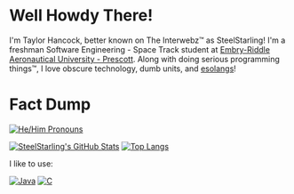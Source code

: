 # Well Howdy There!
I'm Taylor Hancock, better known on The Interwebz:tm: as SteelStarling! I'm a freshman Software Engineering - Space Track student at [Embry-Riddle Aeronautical University - Prescott](https://prescott.erau.edu/). Along with doing serious programming things:tm:, I love obscure technology, dumb units, and [esolangs](https://esolangs.org/wiki/Esoteric_programming_language)!



# Fact Dump
[![He/Him Pronouns](https://img.shields.io/badge/pronouns-he%2Fhim-blue)](https://pronoun.is/he/him)


[![SteelStarling's GitHub Stats](https://github-readme-stats.vercel.app/api?username=SteelStarling&theme=darcula)](https://github.com/anuraghazra/github-readme-stats)
[![Top Langs](https://github-readme-stats.vercel.app/api/top-langs/?username=SteelStarling&layout=compact&theme=darcula)](https://github.com/anuraghazra/github-readme-stats)

I like to use:

[![Java](https://img.shields.io/badge/-Java-007396?logo=java)](https://www.wikipedia.com/en/Java_(programming_language))
[![C](https://img.shields.io/badge/-C-A8B9CC?logo=c)](https://www.wikipedia.com/en/C_(programming_language))

<!--
**SteelStarling/SteelStarling** is a ✨ _special_ ✨ repository because its `README.md` (this file) appears on your GitHub profile.

Here are some ideas to get you started:

- 🔭 I’m currently working on ...
- 🌱 I’m currently learning ...
- 👯 I’m looking to collaborate on ...
- 🤔 I’m looking for help with ...
- 💬 Ask me about ...
- 📫 How to reach me: ...
- 😄 Pronouns: ...
- ⚡ Fun fact: ...
-->


